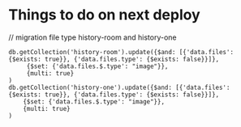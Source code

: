 # Things to do on next deploy
// migration file type history-room and history-one
```
db.getCollection('history-room').update({$and: [{'data.files': {$exists: true}}, {'data.files.type': {$exists: false}}]},
     {$set: {'data.files.$.type': "image"}},
     {multi: true}
)
db.getCollection('history-one').update({$and: [{'data.files': {$exists: true}}, {'data.files.type': {$exists: false}}]},
    {$set: {'data.files.$.type': "image"}},
    {multi: true}
)
```